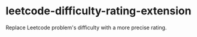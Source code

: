 # leetcode-difficulty-rating-extension
Replace Leetcode problem's difficulty with a more precise rating.
